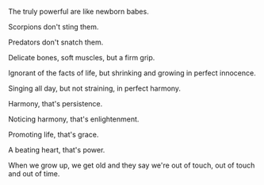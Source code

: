 The truly powerful
are like newborn babes.

Scorpions
don't sting them.

Predators
don't snatch them.

Delicate bones, soft muscles,
but a firm grip.

Ignorant of the facts of life,
but shrinking and growing
in perfect innocence.

Singing all day,
but not straining,
in perfect harmony.

Harmony,
that's persistence.

Noticing harmony,
that's enlightenment.

Promoting life,
that's grace.

A beating heart,
that's power.

When we grow up,
we get old
and they say we're out of touch,
out of touch and out of time.
